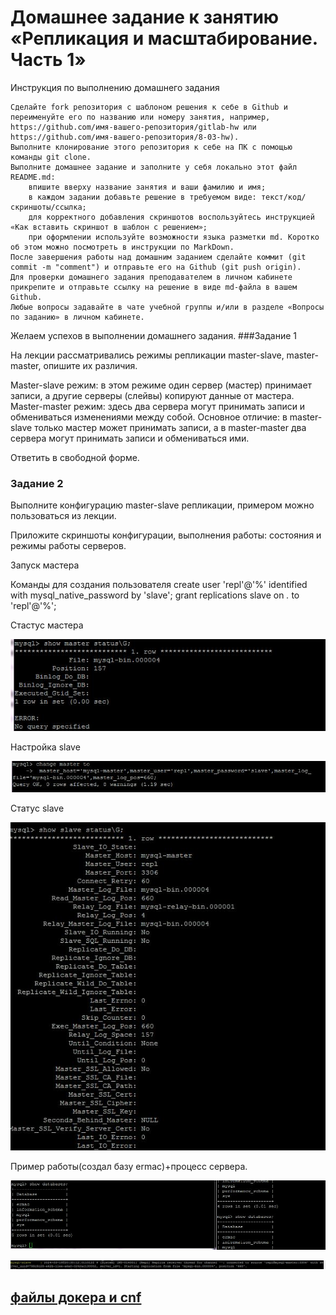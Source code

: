 ﻿# Домашнее задание к занятию «Репликация и масштабирование. Часть 1»
Инструкция по выполнению домашнего задания

    Сделайте fork репозитория c шаблоном решения к себе в Github и переименуйте его по названию или номеру занятия, например, https://github.com/имя-вашего-репозитория/gitlab-hw или https://github.com/имя-вашего-репозитория/8-03-hw).
    Выполните клонирование этого репозитория к себе на ПК с помощью команды git clone.
    Выполните домашнее задание и заполните у себя локально этот файл README.md:
        впишите вверху название занятия и ваши фамилию и имя;
        в каждом задании добавьте решение в требуемом виде: текст/код/скриншоты/ссылка;
        для корректного добавления скриншотов воспользуйтесь инструкцией «Как вставить скриншот в шаблон с решением»;
        при оформлении используйте возможности языка разметки md. Коротко об этом можно посмотреть в инструкции по MarkDown.
    После завершения работы над домашним заданием сделайте коммит (git commit -m "comment") и отправьте его на Github (git push origin).
    Для проверки домашнего задания преподавателем в личном кабинете прикрепите и отправьте ссылку на решение в виде md-файла в вашем Github.
    Любые вопросы задавайте в чате учебной группы и/или в разделе «Вопросы по заданию» в личном кабинете.

Желаем успехов в выполнении домашнего задания.
###Задание 1

На лекции рассматривались режимы репликации master-slave, master-master, опишите их различия.

Master-slave режим: в этом режиме один сервер (мастер) принимает записи, а другие серверы (слейвы) копируют данные от мастера. Master-master режим: здесь два сервера могут принимать записи и обмениваться изменениями между собой. Основное отличие: в master-slave только мастер может принимать записи, а в master-master два сервера могут принимать записи и обмениваться ими.

Ответить в свободной форме.

### Задание 2

Выполните конфигурацию master-slave репликации, примером можно пользоваться из лекции.

Приложите скриншоты конфигурации, выполнения работы: состояния и режимы работы серверов.

Запуск мастера

Команды для создания пользователя
create user 'repl'@'%' identified with mysql_native_password by 'slave';
grant replications slave on *.* to 'repl'@'%';

Стастус мастера

![alt text](https://github.com/ermacster/gitlab-hw/blob/main/img/Master-slave/master.JPG)

Настройка slave

![alt text](https://github.com/ermacster/gitlab-hw/blob/main/img/Master-slave/slave.JPG)

Статус slave

![alt text](https://github.com/ermacster/gitlab-hw/blob/main/img/Master-slave/slave%202.JPG)


Пример работы(создал базу ermac)+процесс сервера.


![alt text](https://github.com/ermacster/gitlab-hw/blob/main/img/Master-slave/work.JPG)

![alt text](https://github.com/ermacster/gitlab-hw/blob/main/img/Master-slave/repl.JPG)


## [файлы докера и cnf](https://github.com/ermacster/gitlab-hw/tree/main/img/Master-slave/SQL)



